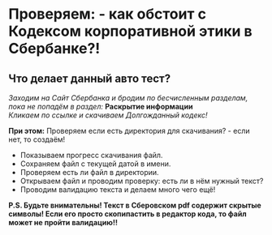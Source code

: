 # Проверяем: - как обстоит с Кодексом корпоративной этики в Сбербанке?!

## Что делает данный авто тест?

_Заходим на Сайт Сбербанка и бродим по бесчисленным разделам, пока не попадём в раздел:_ **Раскрытие информации**  
_Кликаем по ссылке и скачиваем Долгожданный кодекс!_

**При этом:** Проверяем если есть директория для скачивания? - если нет, то создаём! 
- Показываем прогресс скачивания файл.
- Сохраняем файл с текущей датой в имени.
- Проверяем есть ли файл в директории.
- Открываем файл и проводим проверку: есть ли в нём нужный текст?
- Проводим валидацию текста и делаем много чего ещё!

**P.S. Будьте внимательны! Текст в Сберовском pdf содержит скрытые символы! Если его просто скопипастить в редактор кода, то файл может не пройти валидацию!!**
